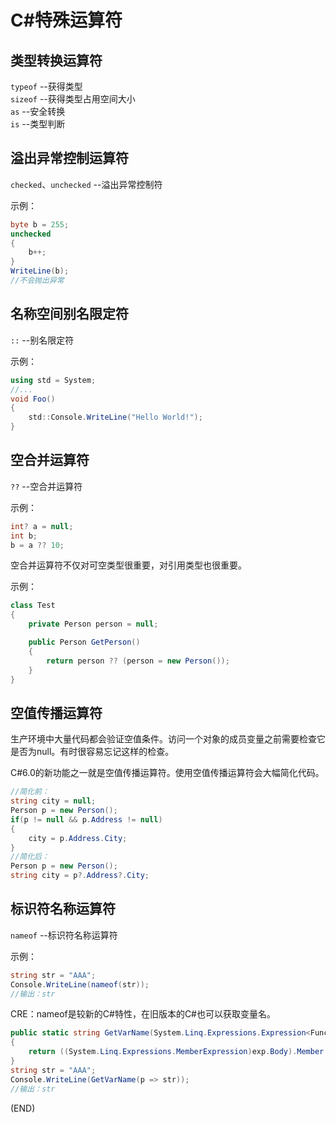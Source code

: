 # C#特殊运算符    

## 类型转换运算符    

`typeof` --获得类型  
`sizeof` --获得类型占用空间大小    
`as` --安全转换  
`is` --类型判断  


## 溢出异常控制运算符    

`checked`、`unchecked` --溢出异常控制符    

示例：  
```C#  
byte b = 255;
unchecked
{
    b++;
}
WriteLine(b);
//不会抛出异常  
```



## 名称空间别名限定符    

`::` --别名限定符      

示例：  
```C#  
using std = System;
//...
void Foo()
{
    std::Console.WriteLine("Hello World!");  
}
```


## 空合并运算符    

`??` --空合并运算符    

示例：  
```C#  
int? a = null;
int b;
b = a ?? 10;
```
空合并运算符不仅对可空类型很重要，对引用类型也很重要。  

示例：  
```C#  
class Test
{
    private Person person = null;

    public Person GetPerson()
    {
        return person ?? (person = new Person());
    }
}
```  


## 空值传播运算符    


生产环境中大量代码都会验证空值条件。访问一个对象的成员变量之前需要检查它是否为null。有时很容易忘记这样的检查。    

C#6.0的新功能之一就是空值传播运算符。使用空值传播运算符会大幅简化代码。    

```C#  
//简化前：  
string city = null;
Person p = new Person();
if(p != null && p.Address != null)
{
    city = p.Address.City;
}
//简化后：  
Person p = new Person();
string city = p?.Address?.City;  
```

## 标识符名称运算符    

`nameof` --标识符名称运算符    

示例：  
```C#  
string str = "AAA";
Console.WriteLine(nameof(str));
//输出：str  
```  


CRE：nameof是较新的C#特性，在旧版本的C#也可以获取变量名。    
```C#  
public static string GetVarName(System.Linq.Expressions.Expression<Func<string, string>> exp)
{
    return ((System.Linq.Expressions.MemberExpression)exp.Body).Member.Name;
}
string str = "AAA";
Console.WriteLine(GetVarName(p => str));
//输出：str  
```



(END)  